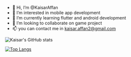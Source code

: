 - 👋 Hi, I’m @KaisarAffan
- 👀 I’m interested in mobile app development 
- 🌱 I’m currently learning flutter and android development 
- 💞️ I’m looking to collaborate on game project
- 📫 you can contact me in kaisar.affan2@gmail.com

![Kaisar's GitHub stats](https://github-readme-stats.vercel.app/api?username=KaisarAffan&show_icons=true&theme=nightowl )

[ ![Top Langs](https://github-readme-stats.vercel.app/api/top-langs/?username=KaisarAffan&layout=donut&theme=nightowl)](https://github.com/KaisarAffan/github-readme-stats)
<!---
KaisarAffan/KaisarAffan is a ✨ special ✨ repository because its `README.md` (this file) appears on your GitHub profile.
You can click the Preview link to take a look at your changes.
--->
